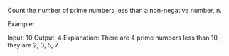 Count the number of prime numbers less than a non-negative number, n.

Example:


Input: 10
Output: 4
Explanation: There are 4 prime numbers less than 10, they are 2, 3, 5, 7.

